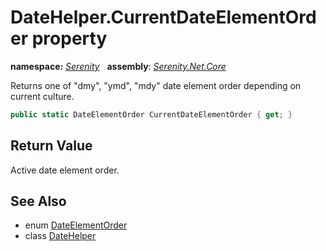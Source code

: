 # DateHelper.CurrentDateElementOrder property
**namespace:** *[Serenity](../../README.md#serenity-namespace)*   **assembly**: *[Serenity.Net.Core](../../README.md)*

Returns one of "dmy", "ymd", "mdy" date element order depending on current culture.

```csharp
public static DateElementOrder CurrentDateElementOrder { get; }
```

## Return Value

Active date element order.

## See Also

* enum [DateElementOrder](../DateElementOrder.md)
* class [DateHelper](../DateHelper.md)